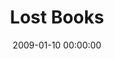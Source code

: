 ---
layout: series
series: "Lost Books"
permalink: "/lost-books/"
title: "Lost Books"
date: 2009-01-10 00:00:00
endDate: 2009-02-15 00:00:00
description: "There are books in the Bible that are so routinely ignored that they've become ''lost.'' And these books contain some forgotten truths about who God is, what he values and what that means for how we should live our lives. Join us for a trek through these ''Lost Books.''"
src: "http://s3.amazonaws.com/crossroads-media/images/LOSTBOOKS_90x90.gif"
---